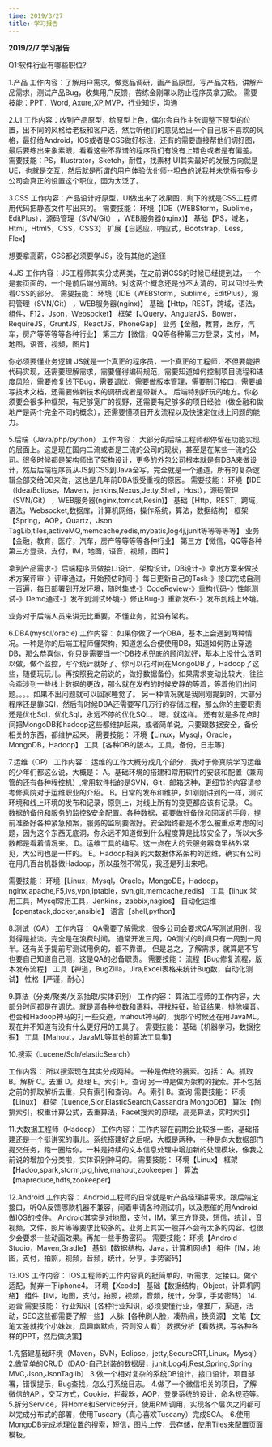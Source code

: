 ```yaml
---
time: 2019/3/27
title: 学习报告
---
```


**2019/2/7  学习报告**

Q1:软件行业有哪些职位?

1.产品
工作内容：了解用户需求，做竞品调研，画产品原型，写产品文档，讲解产品需求，测试产品Bug，收集用户反馈，苦练金刚罩以防止程序员拿刀砍。
需要技能：PPT，Word, Axure,XP,MVP，行业知识，沟通

2.UI
工作内容：收到产品原型，给原型上色，偶尔会自作主张调整下原型的位置，出不同的风格给老板和客户选，然后听他们的意见给出一个自己极不喜欢的风格，最好给Android，IOS或者是CSS做好标注，还有的需要直接帮他们切好图，最后要练出来象素眼，看看这些不靠谱的程序员们有没有上错色或者是有偏差。
需要技能：PS，Illustrator，Sketch，耐性，找素材
UI其实最好的发展方向就是UE，也就是交互，然后就是所谓的用户体验优化师--坦白的说我并未觉得有多少公司会真正的设置这个职位，因为太泛了。

3.CSS
工作内容：产品设计好原型，UI做出来了效果图，剩下的就是CSS工程师用代码把静态文件写出来的。
需要技能：
环境【IDE（WEBStorm，Sublime，EditPlus），源码管理（SVN/Git） ，WEB服务器(nginx)】
基础【PS，域名，Html，Html5，CSS，CSS3】
扩展【自适应，响应式，Bootstrap，Less，Flex】

想要拿高薪，CSS都必须要学JS，没有其他的途径

4.JS
工作内容：JS工程师其实分成两类，在之前讲CSS的时候已经提到过，一个是套页面的，一个是前后端分离的。对这两个概念还是分不太清的，可以回过头去看CSS的部分。
需要技能：
环境【IDE（WEBStorm，Sublime，EditPlus），源码管理（SVN/Git） ，WEB服务器(nginx)】
基础【Http，REST，跨域，语法，组件，F12，Json，Websocket】
框架【JQuery，AngularJS，Bower，RequireJS，GruntJS，ReactJS，PhoneGap】
业务【金融，教育，医疗，汽车，房产等等等等各种行业】
第三方【微信，QQ等各种第三方登录，支付，IM，地图，语音，视频，图片】

你必须要懂业务逻辑
JS就是一个真正的程序员，一个真正的工程师，不但要能把代码实现，还需要理解需求，需要懂得编码规范，需要知道如何控制项目流程和进度风险，需要修复线下Bug，需要调优，需要做版本管理，需要制订接口，需要编写技术文档，还需要做新技术的调研或者是带新人。
后端特别好玩的地方。你必须要会很多种框架，有足够宽广的视野，还需要有足够多的项目经验（做金融和做地产是两个完全不同的概念），还需要懂项目开发流程以及快速定位线上问题的能力。



5.后端（Java/php/python）
工作内容：
大部分的后端工程师都停留在功能实现的层面上。这是现在国内二流或者是三流的公司的现状，甚至是在某些一流的公司。很多时候都是架构师出了架构设计，更多的外包公司根本就是有DBA来做设计，然后后端程序员从JS到CSS到Java全写，完全就是一个通道，所有的复杂逻辑全部交给DB来做，这也是几年前DBA很受重视的原因。
需要技能：
环境【IDE（Idea/Eclipse，Maven，jenkins,Nexus,Jetty,Shell，Host），源码管理（SVN/Git） ，WEB服务器(nginx,tomcat,Resin)】
基础【Http，REST，跨域，语法，Websocket,数据库，计算机网络，操作系统，算法，数据结构】
框架【Spring，AOP，Quartz，Json TagLib,tiles,activeMQ,memcache,redis,mybatis,log4j,junit等等等等等】
业务【金融，教育，医疗，汽车，房产等等等等各种行业】
第三方【微信，QQ等各种第三方登录，支付，IM，地图，语音，视频，图片】

拿到产品需求-》后端程序员做接口设计，架构设计，DB设计-》拿出方案来做技术方案评审-》评审通过，开始预估时间-》每日更新自己的Task-》接口完成自测一百遍，每日部署到开发环境，随时集成-》CodeReview-》重构代码-》性能测试-》Demo通过-》发布到测试环境-》修正Bug-》重新发布-》发布到线上环境。

业务对于后端人员来讲无比重要，不懂业务，就没有架构。

6.DBA(mysql/oracle)
工作内容：
如果你做了一个DBA，基本上会遇到两种情况。一种是你的后端工程师懂架构，知道怎么合便使用DB，知道如何防止穿透DB，那么恭喜你，你只是需要当一个DB技术兜底的顾问就好，基本上没什么活可以做，做个监控，写个统计就好了。你可以花时间在MongoDB了，Hadoop了这些，随便玩玩儿。再按照我之前说的，做好数据备份。如果需求变动比较大，往往会牵涉到一些线上数据的更改，那么就在发布的时候安静的等着，等着他们出问题。。。。如果不出问题就可以回家睡觉了。
另一种情况就是我刚刚提到的，大部分程序还是靠SQl，然后有时候DBA还需要写几万行的存储过程，那么你的主要职责还是优化Sql，优化Sql，永远不停的优化SQL。
嗯。就这样。
还有就是多花点时间把MongoDB和hadoop这些都维护起来，或者简单说，只要跟数据安全，备份相关的东西，都维护起来。
需要技能：
环境【Linux，Mysql，Oracle，MongoDB，Hadoop】
工具【各种DB的版本，工具，备份，日志等】

7.运维（OP）
工作内容：
运维的工作大概分成几个部分，我对于修真院学习运维的少年们都这么说，大概是：
A。基础环境的搭建和常用软件的安装和配置（兼网管的还有各种程控机）,常用软件指的是SVN，Git，邮箱这种，更细节的内容请参考修真院对于运维职业的介绍。
B。日常的发布和维护，如刚刚讲到的一样，测试环境和线上环境的发布和记录，原则上，对线上所有的变更都应该有记录。
C。数据的备份和服务的监控&安全配置。各种数据，都要做好备份和回滚的手段，提前准备好各种紧急预案，服务的监制要做好。安全始终都是不怎么被重点考虑的问题，因为这个东西无底洞，你永远不知道做到什么程度算是比较安全了，所以大多数都是看着情况来。
D。运维工具的编写。这一点在大的云服务器商里格外常见，大公司也是一样的。
E。Hadoop相关的大数据体系架构的运维，确实有公司在用几百台机器做Hadoop，所以虽然不常见，我还是列出来吧。

需要技能：
环境【Linux，Mysql，Oracle，MongoDB，Hadoop，nginx,apache,F5,lvs,vpn,iptable，svn,git,memcache,redis】
工具【linux 常用工具，Mysql常用工具，Jenkins，zabbix,nagios】
自动化运维【openstack,docker,ansible】
语言【shell,python】


8.测试（QA）
工作内容：
QA需要了解需求，很多公司会要求QA写测试用例，我觉得是扯淡。完全是在浪费时间。
通常开发三周，QA测试的时间只有一周到一周半。还有关于提前写测试用例的，都不靠谱。
但是总之，了解需求，就算是不写也要自己知道自己测，这是QA的必备职责。
需要技能：
流程【Bug修复流程，版本发布流程】
工具【禅道，BugZilla，Jira,Excel表格来统计Bug数，自动化测试】
性格【严谨，耐心】

9.算法（分类/聚类/关系抽取/实体识别）
工作内容：
算法工程师的工作内容，大部分时间都是在调优。就是调各种参数和语料，寻找特征，验证结果，排除噪音。
也会和Hadoop神马的打一些交道，mahout神马的，我那个时候还在用JavaML。现在并不知道有没有什么更好用的工具了。
 需要技能：
基础【机器学习，数据挖掘】
工具【Mahout，JavaML等其他的算法工具集】

10.搜索（Lucene/Solr/elasticSearch）

工作内容：
所以搜索现在其实分成两种。
一种是传统的搜索。包括：
A。抓取
B。解析
C。去重
D。处理
E。索引
F。查询
另一种是做为架构的搜索。并不包括之前的抓取解析去重，只有索引和查询。
A。索引
B。查询
需要技能：
环境【Linux】
框架【Luence,Slor,ElasticSearch,Cassandra,MongoDB】
算法【倒排索引，权重计算公式，去重算法，Facet搜索的原理，高亮算法，实时索引】


11.大数据工程师（Hadoop）
工作内容：
工作内容在前期会比较多一些，基础搭建还是一个挺讲究的事儿。系统搭建好之后呢，大概是两种，一种是向大数据部门提交任务，跑一圈给你。一种是持续的文本信息处理中增加新的处理模块，像我之前说的增加个分类啦，实体识别神马的。
 需要技能：
环境【Linux】
框架【Hadoo,spark,storm,pig,hive,mahout,zookeeper 】
算法【mapreduce,hdfs,zookeeper】

12.Android
工作内容：
Android工程师的日常就是听产品经理讲需求，跟后端定接口，听QA反馈哪款机器不兼容，闹着申请各种测试机，以及悲催的用Android做IOS的控件。
Android其实是对地图，支付，IM，第三方登录，短信，统计，音视频，文件，照片等等要求比较多的。业务上其实一般并不会有太多的内容。也很少会要求一些动画效果。再加一些手势密码。
 需要技能：
环境【Android Studio，Maven,Gradle】
基础【数据结构，Java，计算机网络】
组件【IM，地图，支付，拍照，视频，音频，统计，分享，手势密码】

13.IOS
工作内容：
IOS工程师的工作内容真的挺简单的，听需求，定接口。做个适配，抛弃一下iphone4。
环境【Xcode】
基础【数据结构，Object，计算机网络】
组件【IM，地图，支付，拍照，视频，音频，统计，分享，手势密码】
14.运营
需要技能：
行业知识【各种行业知识，必须要懂行业，像推广，渠道，活动，SEO这些都需要了解一些】
人脉【各种刷人脸，凑热闹，换资源】
文笔【文笔太差就找个小妹妹，风趣幽默点，否则没人看】
数据分析【看数据，写各种各样的PPT，然后做决策】



1.先搭建基础环境（Maven，SVN，Eclipse，jetty,SecureCRT,Linux，Mysql）
2.做简单的CRUD（DAO-自己封装的数据层，junit,Log4j,Rest,Spring,Spring MVC,Json,JsonTaglib）
3.做一个相对复杂的系统DB设计，接口设计，项目部署，错误提示，Bug查找，怎么打系统日志。
4.做了一个微信相关的项目，了解微信的API，交互方式，Cookie，拦截器，AOP，登录系统的设计，命名规范等。
5.拆分Service，将Home和Service分开，使用RMI调用，实现各个层次之间都可以完成分布式的部署，使用Tuscany（真心喜欢Tuscany）完成SCA。
6.使用MongoDB完成地理位置的搜索，短信，图片上传，云存储，使用Tiles来配置页面模板。
